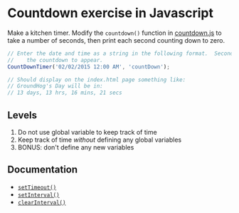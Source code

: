# Countdown exercise in Javascript

Make a kitchen timer.  Modify the `countdown()` function in [countdown.js](countdown.js) to take a number of seconds, then print each second counting down to zero.

```javascript
// Enter the date and time as a string in the following format.  Second parameter is the HTML id of element where you want
//    the countdown to appear.
CountDownTimer('02/02/2015 12:00 AM', 'countDown');

// Should display on the index.html page something like:
// GroundHog's Day will be in:
// 13 days, 13 hrs, 16 mins, 21 secs
```

## Levels                                                                                                                                                                                                                                                                                                                                                                                                                                                                                                                                                                                                                                                                                                                                                                                                                                                                                                                                                                                                                                                                                                                                                                                                                                                                                                                                                                                                                                                                                                                                                                                                                                                                                                                                                                                                                                                                                                                                                                                                                                                                                                                                                                                                                                                                                                                                                                                                                                                                                                                                                                                                                                                                                                                                                                                                                                                                                                                                                                                                                                                                                                                                                                                                                                                                                                                                                                                                                                                                                                                                                                                                                                                                                                                                                                                                                                                                                                                                                                                             

1. Do not use global variable to keep track of time
1. Keep track of time *without* defining any global variables
1. BONUS: don't define any new variables

## Documentation

* [`setTimeout()`]( https://developer.mozilla.org/en-US/docs/DOM/window.setTimeout)
* [`setInterval()`](https://developer.mozilla.org/en-US/docs/DOM/window.setInterval)
* [`clearInterval()`](https://developer.mozilla.org/en-US/docs/Web/API/window.clearInterval)
